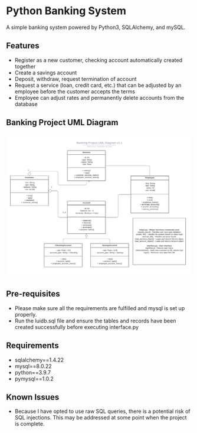 # Python Banking System
A simple banking system powered by Python3, SQLAlchemy, and mySQL.

## Features

* Register as a new customer, checking account automatically created together
* Create a savings account
* Deposit, withdraw, request termination of account
* Request a service (loan, credit card, etc.) that can be adjusted by an employee before the customer accepts the terms
* Employee can adjust rates and permanently delete accounts from the database

## Banking Project UML Diagram
![umlpng](https://github.com/rlui001/Banking-Project/blob/main/diagram/Banking%20Project%20UML%20Diagram%20v1.1.png?raw=true)

## Pre-requisites
+ Please make sure all the requirements are fulfilled and mysql is set up properly. 
+ Run the luidb.sql file and ensure the tables and records have been created successfully before executing interface.py

## Requirements
+ sqlalchemy==1.4.22
+ mysql==8.0.22
+ python==3.9.7
+ pymysql==1.0.2

## Known Issues
* Because I have opted to use raw SQL queries, there is a potential risk of SQL injections. This may be addressed at some point when the project is complete.
